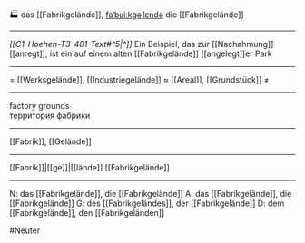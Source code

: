 🏭 das [[Fabrikgelände]], [faˈbʁiːkɡəˌlɛndə](https://youglish.com/pronounce/Fabrikgelände/german)
die [[Fabrikgelände]]

---
*[[C1-Hoehen-T3-401-Text#^5|^]]* Ein Beispiel, das zur [[Nachahmung]] [[anregt]], ist ein auf einem alten [[Fabrikgelände]] [[angelegt]]er Park

---
= [[Werksgelände]], [[Industriegelände]]
≈ [[Areal]], [[Grundstück]]
≠

---
factory grounds  
территория фабрики

---
[[Fabrik]], [[Gelände]]

---
[[Fabrik]]|[[ge]]|[[lände]]
[[Fabrikgelände]]


---
N: das [[Fabrikgelände]], die [[Fabrikgelände]]
A: das [[Fabrikgelände]], die [[Fabrikgelände]]
G: des [[Fabrikgeländes]], der [[Fabrikgelände]]
D: dem [[Fabrikgelände]], den [[Fabrikgeländen]]

#Neuter 